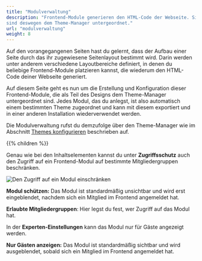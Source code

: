 ```yaml
---
title: "Modulverwaltung"
description: "Frontend-Module generieren den HTML-Code der Webseite. Sie gehören zu den designrelevanten Elementen und 
sind deswegen dem Theme-Manager untergeordnet."
url: "modulverwaltung"
weight: 8
---
```


Auf den vorangegangenen Seiten hast du gelernt, dass der Aufbau einer Seite durch das ihr zugewiesene Seitenlayout 
bestimmt wird. Darin werden unter anderem verschiedene Layoutbereiche definiert, in denen du beliebige Frontend-Module 
platzieren kannst, die wiederum den HTML-Code deiner Webseite generiert.

Auf diesem Seite geht es nun um die Erstellung und Konfiguration dieser Frontend-Module, die als Teil des Designs dem 
Theme-Manager untergeordnet sind. Jedes Modul, das du anlegst, ist also automatisch einem bestimmten Theme zugeordnet 
und kann mit diesem exportiert und in einer anderen Installation wiederverwendet werden.

Die Modulverwaltung rufst du demzufolge über den Theme-Manager wie im Abschnitt 
[Themes konfigurieren](../../theme-manager/themes-verwalten/#themes-konfigurieren) beschrieben auf.

{{% children %}}

Genau wie bei den Inhaltselementen kannst du unter **Zugriffsschutz** auch den Zugriff auf ein Frontend-Modul auf bestimmte 
Mitgliedergruppen beschränken.

![Den Zugriff auf ein Modul einschränken](/module-management/images/de/den-zugriff-auf-ein-modul-einschraenken.png)

**Modul schützen:** Das Modul ist standardmäßig unsichtbar und wird erst eingeblendet, nachdem sich ein Mitglied im 
Frontend angemeldet hat.

**Erlaubte Mitgliedergruppen**: Hier legst du fest, wer Zugriff auf das Modul hat.

In der **Experten-Einstellungen** kann das Modul nur für Gäste angezeigt werden.

**Nur Gästen anzeigen:** Das Modul ist standardmäßig sichtbar und wird ausgeblendet, sobald sich ein Mitglied im 
Frontend angemeldet hat.
